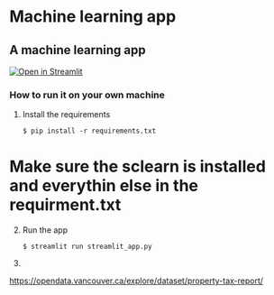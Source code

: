# Machine learning app

## A machine learning app

[![Open in Streamlit](https://static.streamlit.io/badges/streamlit_badge_black_white.svg)](https://blank-app-template.streamlit.app/)

### How to run it on your own machine

1. Install the requirements

   ```
   $ pip install -r requirements.txt
# Make sure the sclearn is installed and everythin else in the      requirment.txt

2. Run the app

   ```
   $ streamlit run streamlit_app.py
   ```

3.
https://opendata.vancouver.ca/explore/dataset/property-tax-report/ 